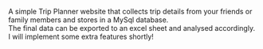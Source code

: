 A simple Trip Planner website that collects trip details from your friends or family members and stores in a MySql database. <br>
The final data can be exported to an excel sheet and analysed accordingly. <br>
I will implement some extra features shortly!
